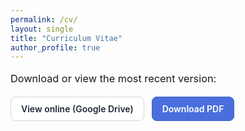 ```yaml
---
permalink: /cv/
layout: single
title: "Curriculum Vitae"
author_profile: true
---
```


<!-- Page-scoped styles (clean + professional) -->
<style>
.cv-intro{margin:.25rem 0 1rem;font-size:1.02rem;line-height:1.6;}
.cv-actions{display:flex;gap:12px;flex-wrap:wrap;align-items:center;margin:.6rem 0 1.2rem;}
.cv-actions a{
  display:inline-block;text-decoration:none;font-weight:600;
  padding:10px 16px;border-radius:8px;border:1px solid #3f5fc0;
  transition:background-color .2s ease,border-color .2s ease,transform .02s ease;
}
.cv-actions .btn-view{background:#ffffff;color:#1f2937;border-color:#d1d5db;}
.cv-actions .btn-view:hover{background:#f3f4f6;border-color:#cbd5e1;}
.cv-actions .btn-download{background:#4a6fdd;color:#fff;border-color:#3f5fc0;}
.cv-actions .btn-download:hover{background:#3f5fc0;border-color:#3552a6;}
.cv-actions a:active{transform:translateY(1px);}

.small-note{font-size:.92rem;opacity:.9;margin-top:.2rem}

/* Dark mode tweaks (match site vars) */
html[data-theme="dark"] .cv-actions .btn-view{
  background:#0f172a;color:#e5e7eb;border-color:#1f2937;
}
html[data-theme="dark"] .cv-actions .btn-view:hover{
  background:#111827;border-color:#273449;
}
</style>

<div class="cv-intro">
  Download or view the most recent version:
</div>

<div class="cv-actions">
  <a class="btn-view" href="https://drive.google.com/file/d/12ZX9rrb-iJNACLPJip0xjfp9GKYYN6ZB/view?usp=sharing" target="_blank" rel="noopener">View online (Google Drive)</a>
  <a class="btn-download" href="https://drive.google.com/uc?export=download&id=12ZX9rrb-iJNACLPJip0xjfp9GKYYN6ZB">Download PDF</a>
</div>


